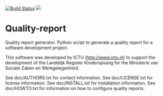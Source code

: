 [![Build Status](https://travis-ci.org/ICTU/quality-report.png?branch=master)](https://travis-ci.org/ICTU/quality-report)
[![](https://images.microbadger.com/badges/image/ictu/quality-report.svg)](https://microbadger.com/images/ictu/quality-report "Get your own image badge on microbadger.com")

Quality-report
==============

Quality report generator. Python script to generate a quality report for a 
software development project.

This software was developed by ICTU (http://www.ictu.nl) to support the 
development of the Landelijk Register Kinderopvang for the Ministerie van
Sociale Zaken en Werkgelegenheid.

See doc/AUTHORS.txt for contact information.
See doc/LICENSE.txt for license information.
See doc/INSTALL.txt for installation information.
See doc/HOWTO.txt for information on how to configure quality reports.
